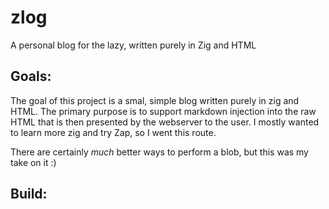 # zlog
A personal blog for the lazy, written purely in Zig and HTML

## Goals:
The goal of this project is a smal, simple blog written purely in zig and HTML. 
The primary purpose is to support markdown injection into the raw HTML that is then presented by the webserver to the user.
I mostly wanted to learn more zig and try Zap, so I went this route. 

There are certainly *much* better ways to perform a blob, but this was my take on it :)

## Build: